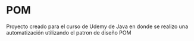 # POM
Proyecto creado para el curso de Udemy de Java en donde se realizo una automatización utilizando el patron de diseño POM
